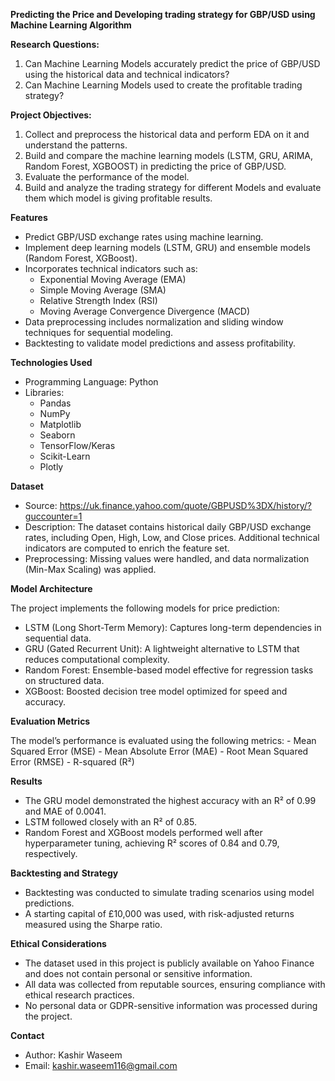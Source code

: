 **Predicting the Price and Developing trading strategy for GBP/USD using Machine Learning Algorithm**

**Research Questions:**
1. Can Machine Learning Models accurately predict the price of GBP/USD using the historical
data and technical indicators?
2. Can Machine Learning Models used to create the profitable trading strategy?
   
**Project Objectives:**
1. Collect and preprocess the historical data and perform EDA on it and understand the
      patterns.
2. Build and compare the machine learning models (LSTM, GRU, ARIMA, Random Forest,
      XGBOOST) in predicting the price of GBP/USD.
3. Evaluate the performance of the model.
4. Build and analyze the trading strategy for different Models and evaluate them which model
is giving profitable results.

**Features**
- Predict GBP/USD exchange rates using machine learning.
- Implement deep learning models (LSTM, GRU) and ensemble models (Random Forest, XGBoost).
- Incorporates technical indicators such as:
   - Exponential Moving Average (EMA)
   - Simple Moving Average (SMA)
   - Relative Strength Index (RSI)
   - Moving Average Convergence Divergence (MACD)
- Data preprocessing includes normalization and sliding window techniques for sequential modeling.
- Backtesting to validate model predictions and assess profitability.

**Technologies Used**
- Programming Language: Python
- Libraries:
  - Pandas
  - NumPy
  - Matplotlib
  - Seaborn
  - TensorFlow/Keras
  - Scikit-Learn
  - Plotly
    
**Dataset**

- Source: https://uk.finance.yahoo.com/quote/GBPUSD%3DX/history/?guccounter=1
- Description: The dataset contains historical daily GBP/USD exchange rates, including Open, High, Low, and Close prices. Additional technical indicators are computed to enrich the feature set.
- Preprocessing: Missing values were handled, and data normalization (Min-Max Scaling) was applied.

**Model Architecture**

The project implements the following models for price prediction:
- LSTM (Long Short-Term Memory): Captures long-term dependencies in sequential data.
- GRU (Gated Recurrent Unit): A lightweight alternative to LSTM that reduces computational complexity.
- Random Forest: Ensemble-based model effective for regression tasks on structured data.
- XGBoost: Boosted decision tree model optimized for speed and accuracy.


**Evaluation Metrics**

The model’s performance is evaluated using the following metrics:
	- Mean Squared Error (MSE)
	- Mean Absolute Error (MAE)
	- Root Mean Squared Error (RMSE)
	- R-squared (R²)
 
**Results**
- The GRU model demonstrated the highest accuracy with an R² of 0.99 and MAE of 0.0041.
- LSTM followed closely with an R² of 0.85.
- Random Forest and XGBoost models performed well after hyperparameter tuning, achieving R² scores of 0.84 and 0.79, respectively.
  
**Backtesting and Strategy**
- Backtesting was conducted to simulate trading scenarios using model predictions.
- A starting capital of £10,000 was used, with risk-adjusted returns measured using the Sharpe ratio.
  
**Ethical Considerations**
- The dataset used in this project is publicly available on Yahoo Finance and does not contain personal or sensitive information.
- All data was collected from reputable sources, ensuring compliance with ethical research practices.
- No personal data or GDPR-sensitive information was processed during the project.
  
**Contact**
- Author: Kashir Waseem
- Email: kashir.waseem116@gmail.com
